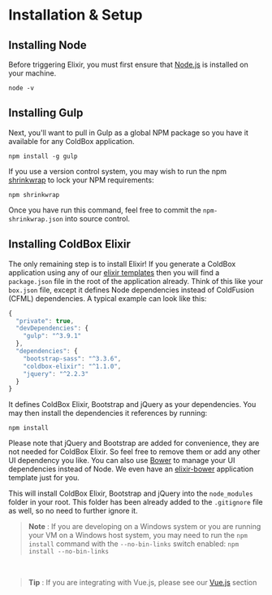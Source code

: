 # Installation & Setup

## Installing Node

Before triggering Elixir, you must first ensure that [Node.js](https://nodejs.org/en/) is installed on your machine.

```
node -v
```

## Installing Gulp

Next, you'll want to pull in Gulp as a global NPM package so you have it available for any ColdBox application.

```
npm install -g gulp
```

If you use a version control system, you may wish to run the npm [shrinkwrap](https://docs.npmjs.com/cli/shrinkwrap) to lock your NPM requirements:

```
npm shrinkwrap
```
 
Once you have run this command, feel free to commit the `npm-shrinkwrap.json` into source control.

## Installing ColdBox Elixir

The only remaining step is to install Elixir! If you generate a ColdBox application using any of our [elixir templates](https://github.com/coldbox-templates/) then you will find a `package.json` file in the root of the application already. Think of this like your `box.json` file, except it defines Node dependencies instead of ColdFusion (CFML) dependencies.  A typical example can look like this:


```js
{
  "private": true,
  "devDependencies": {
    "gulp": "^3.9.1"
  },
  "dependencies": {
    "bootstrap-sass": "^3.3.6",
    "coldbox-elixir": "^1.1.0",
    "jquery": "^2.2.3"
  }
}
```

It defines ColdBox Elixir, Bootstrap and jQuery as your dependencies.  You may then install the dependencies it references by running:

```
npm install
```

Please note that jQuery and Bootstrap are added for convenience, they are not needed for ColdBox Elixir.  So feel free to remove them or add any other UI dependency you like.  You can also use [Bower](http://bower.io/) to manage your UI dependencies instead of Node. We even have an [elixir-bower](https://github.com/coldbox-templates/elixir-bower) application template just for you.


This will install ColdBox Elixir, Bootstrap and jQuery into the `node_modules` folder in your root.  This folder has been already added to the `.gitignore` file as well, so no need to further ignore it.

> **Note** : If you are developing on a Windows system or you are running your VM on a Windows host system, you may need to run the `npm install` command with the `--no-bin-links` switch enabled: `npm install --no-bin-links`

<br>

> **Tip** : If you are integrating with Vue.js, please see our [Vue.js](vuejs_integration.md) section

